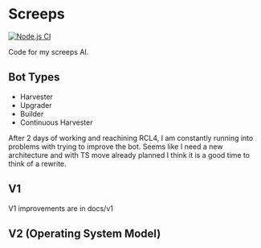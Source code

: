 
# Screeps 
[![Node.js CI](https://github.com/arghasen/screeps/actions/workflows/node.js.yml/badge.svg)](https://github.com/arghasen/screeps/actions/workflows/node.js.yml)

Code for my screeps AI. 
 
## Bot Types

- Harvester
- Upgrader
- Builder
- Continuous Harvester

After 2 days of working and reachining RCL4, I am constantly running into problems with trying to improve the bot. Seems like I need a new architecture and with TS move already planned I think it is a good time to think of a rewrite.

## V1 

V1 improvements are in docs/v1

## V2 (Operating System Model)

